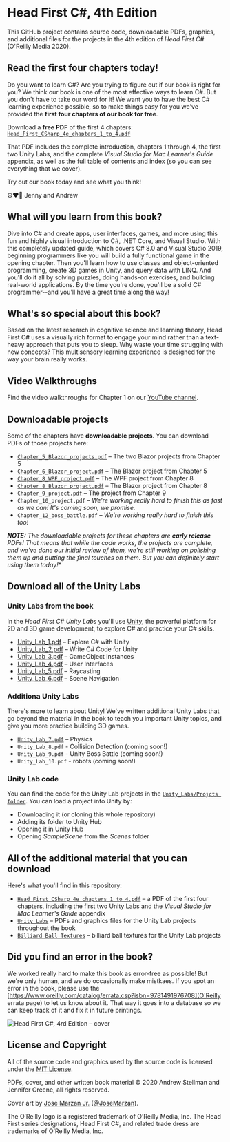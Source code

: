 # Head First C#, 4th Edition
This GitHub project contains source code, downloadable PDFs, graphics, and additional files for the projects in the 4th edition of *Head First C#* (O'Reilly Media 2020).

## Read the first four chapters today!

Do you want to learn C#? Are you trying to figure out if our book is right for you? We think our book is one of the most effective ways to learn C#. But you don't have to take our word for it! We want you to have the best C# learning experience possible, so to make things easy for you we've provided the **first four chapters of our book for free**.

Download a **free PDF** of the first 4 chapters: [`Head_First_CSharp_4e_chapters_1_to_4.pdf`](https://github.com/head-first-csharp/fourth-edition/raw/master/Head_First_CSharp_4e_chapters_1_to_4.pdf)

That PDF includes the complete introduction, chapters 1 through 4, the first two Unity Labs, and the complete *Visual Studio for Mac Learner's Guide* appendix, as well as the full table of contents and index (so you can see everything that we cover).

Try out our book today and see what you think!

☮️♥️👾 Jenny and Andrew

## What will you learn from this book?

Dive into C# and create apps, user interfaces, games, and more using this fun and highly visual introduction to C#, .NET Core, and Visual Studio. With this completely updated guide, which covers C# 8.0 and Visual Studio 2019, beginning programmers like you will build a fully functional game in the opening chapter. Then you'll learn how to use classes and object-oriented programming, create 3D games in Unity, and query data with LINQ. And you'll do it all by solving puzzles, doing hands-on exercises, and building real-world applications. By the time you're done, you'll be a solid C# programmer--and you'll have a great time along the way!

## What's so special about this book?

Based on the latest research in cognitive science and learning theory, Head First C# uses a visually rich format to engage your mind rather than a text-heavy approach that puts you to sleep. Why waste your time struggling with new concepts? This multisensory learning experience is designed for the way your brain really works.

## Video Walkthroughs

Find the video walkthroughs for Chapter 1 on our [YouTube channel](https://www.youtube.com/channel/UCnbMYjZgh6fSB6BBww1Wfbw/featured).

## Downloadable projects

Some of the chapters have **downloadable projects**. You can download PDFs of those projects here:

* [`Chapter_5_Blazor_projects.pdf`](https://github.com/head-first-csharp/fourth-edition/raw/master/Downloadable_projects/Chapter_5_Blazor_projects.pdf) – The two Blazor projects from Chapter 5
* [`Chapter_6_Blazor_project.pdf`](https://github.com/head-first-csharp/fourth-edition/raw/master/Downloadable_projects/Chapter_6_Blazor_project.pdf) – The Blazor project from Chapter 5
* [`Chapter_8_WPF_project.pdf`](https://github.com/head-first-csharp/fourth-edition/raw/master/Downloadable_projects/Chapter_8_WPF_project.pdf) – The WPF project from Chapter 8
* [`Chapter_8_Blazor_project.pdf`](https://github.com/head-first-csharp/fourth-edition/raw/master/Downloadable_projects/Chapter_8_Blazor_project.pdf) – The Blazor project from Chapter 8
* [`Chapter_9_project.pdf`](https://github.com/head-first-csharp/fourth-edition/raw/master/Downloadable_projects/Chapter_9_project.pdf) – The project from Chapter 9
* `Chapter_10_project.pdf` – *We're working really hard to finish this as fast as we can! It's coming soon, we promise.*
* `Chapter_12_boss_battle.pdf` – *We're working really hard to finish this too!*

***NOTE:** The downloadable projects for these chapters are **early release** PDFs! That means that while the code works, the projects are complete, and we've done our initial review of them, we're still working on polishing them up and putting the final touches on them. But you can definitely start using them today!**

## Download all of the Unity Labs

### Unity Labs from the book

In the *Head First C# Unity Labs* you'll use [Unity](https://unity.com/), the powerful platform for 2D and 3D game development, to explore C# and practice your C# skills.
* [Unity_Lab_1.pdf](https://github.com/head-first-csharp/fourth-edition/raw/master/Unity_Labs/Unity_Lab_1.pdf) – Explore C# with Unity
* [Unity_Lab_2.pdf](https://github.com/head-first-csharp/fourth-edition/raw/master/Unity_Labs/Unity_Lab_2.pdf) – Write C# Code for Unity
* [Unity_Lab_3.pdf](https://github.com/head-first-csharp/fourth-edition/raw/master/Unity_Labs/Unity_Lab_3.pdf) – GameObject Instances
* [Unity_Lab_4.pdf](https://github.com/head-first-csharp/fourth-edition/raw/master/Unity_Labs/Unity_Lab_4.pdf) – User Interfaces
* [Unity_Lab_5.pdf](https://github.com/head-first-csharp/fourth-edition/raw/master/Unity_Labs/Unity_Lab_5.pdf) – Raycasting
* [Unity_Lab_6.pdf](https://github.com/head-first-csharp/fourth-edition/raw/master/Unity_Labs/Unity_Lab_6.pdf) – Scene Navigation

### Additiona Unity Labs

There's more to learn about Unity! We've written additional Unity Labs that go beyond the material in the book to teach you important Unity topics, and give you more practice building 3D games.
* [`Unity_Lab_7.pdf`](https://github.com/head-first-csharp/fourth-edition/raw/master/Unity_Labs/Unity_Lab_7.pdf) – Physics
* `Unity_Lab_8.pdf` - Collision Detection (coming soon!)
* `Unity_Lab_9.pdf` - Unity Boss Battle (coming soon!)
* `Unity_Lab_10.pdf` - robots (coming soon!)

### Unity Lab code

You can find the code for the Unity Lab projects in the [`Unity_Labs/Projcts folder`](https://github.com/head-first-csharp/fourth-edition/tree/master/Unity_Labs/Projects). You can load a project into Unity by:
 * Downloading it (or cloning this whole repository)
 * Adding its folder to Unity Hub
 * Opening it in Unity Hub
 * Opening *SampleScene* from the *Scenes* folder

## All of the additional material that you can download

Here's what you'll find in this repository:
* [`Head_First_CSharp_4e_chapters_1_to_4.pdf`](https://github.com/head-first-csharp/fourth-edition/raw/master/Head_First_CSharp_4e_chapters_1_to_4.pdf) – a PDF of the first four chapters, including the first two Unity Labs and the *Visual Studio for Mac Learner's Guide* appendix
* [`Unity Labs`](Unity_Labs) – PDFs and graphics files for the Unity Lab projects throughout the book
* [`Billiard Ball Textures`](Unity_Labs/Billiard_Balls) – billiard ball textures for the Unity Lab projects

## Did you find an error in the book?

We worked really hard to make this book as error-free as possible! But we're only human, and we do occasionally make mistkaes. If you spot an error in the book, please use the [https://www.oreilly.com/catalog/errata.csp?isbn=9781491976708](O'Reilly errata page) to let us know about it. That way it goes into a database so we can keep track of it and fix it in future printings.

![Head First C#, 4rd Edition – cover](https://github.com/head-first-csharp/fourth-edition/raw/master/Head_First_C%23_4e_cover.png)

## License and Copyright

All of the source code and graphics used by the source code is licensed under the [MIT License](https://github.com/head-first-csharp/fourth-edition/blob/master/LICENSE).

PDFs, cover, and other written book material © 2020 Andrew Stellman and Jennifer Greene, all rights reserved.

Cover art by [Jose Marzan Jr.](http://josemarzan.com/) ([@JoseMarzan](https://twitter.com/JoseMarzan)).

The O’Reilly logo is a registered trademark of O’Reilly Media, Inc. The Head First series designations, Head First C#, and related trade dress are trademarks of O’Reilly Media, Inc.
